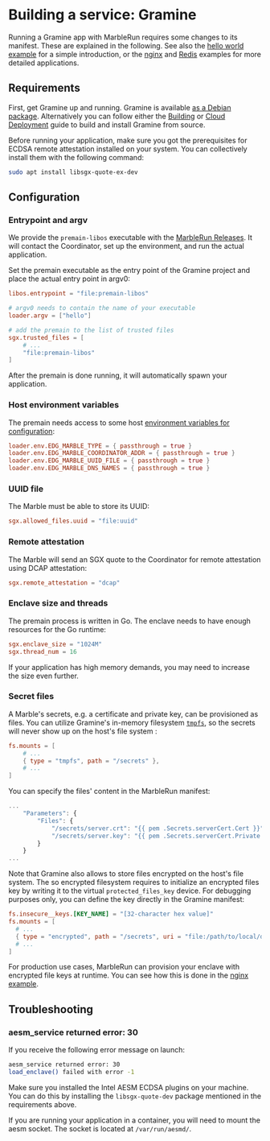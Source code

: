 # Building a service: Gramine

Running a Gramine app with MarbleRun requires some changes to its manifest. These are explained in the following. See also the [hello world example](https://github.com/edgelesssys/marblerun/tree/master/samples/gramine-hello) for a simple introduction, or the [nginx](https://github.com/edgelesssys/marblerun/tree/master/samples/gramine-nginx) and [Redis](https://github.com/edgelesssys/marblerun/tree/master/samples/gramine-redis) examples for more detailed applications.

## Requirements

First, get Gramine up and running. Gramine is available [as a Debian package](https://github.com/gramineproject/gramine/releases). Alternatively you can follow either the [Building](https://gramine.readthedocs.io/en/latest/devel/building.html) or [Cloud Deployment](https://gramine.readthedocs.io/en/latest/cloud-deployment.html) guide to build and install Gramine from source.

Before running your application, make sure you got the prerequisites for ECDSA remote attestation installed on your system. You can collectively install them with the following command:

```sh
sudo apt install libsgx-quote-ex-dev
```

## Configuration

### Entrypoint and argv

We provide the `premain-libos` executable with the [MarbleRun Releases](https://github.com/edgelesssys/marblerun/releases). It will contact the Coordinator, set up the environment, and run the actual application.

Set the premain executable as the entry point of the Gramine project and place the actual entry point in argv0:

```toml
libos.entrypoint = "file:premain-libos"

# argv0 needs to contain the name of your executable
loader.argv = ["hello"]

# add the premain to the list of trusted files
sgx.trusted_files = [
    # ...
    "file:premain-libos"
]
```

After the premain is done running, it will automatically spawn your application.

### Host environment variables

The premain needs access to some host [environment variables for configuration](../workflows/add-service.md#step-3-start-your-service):

```toml
loader.env.EDG_MARBLE_TYPE = { passthrough = true }
loader.env.EDG_MARBLE_COORDINATOR_ADDR = { passthrough = true }
loader.env.EDG_MARBLE_UUID_FILE = { passthrough = true }
loader.env.EDG_MARBLE_DNS_NAMES = { passthrough = true }
```

### UUID file

The Marble must be able to store its UUID:

```toml
sgx.allowed_files.uuid = "file:uuid"
```

### Remote attestation

The Marble will send an SGX quote to the Coordinator for remote attestation using DCAP attestation:

```toml
sgx.remote_attestation = "dcap"
```

### Enclave size and threads

The premain process is written in Go. The enclave needs to have enough resources for the Go runtime:

```toml
sgx.enclave_size = "1024M"
sgx.thread_num = 16
```

If your application has high memory demands, you may need to increase the size even further.

### Secret files

A Marble's secrets, e.g. a certificate and private key, can be provisioned as files. You can utilize Gramine's in-memory filesystem [`tmpfs`](https://gramine.readthedocs.io/en/latest/manifest-syntax.html#fs-mount-points), so the secrets will never show up on the host's file system :

```toml
fs.mounts = [
    # ...
    { type = "tmpfs", path = "/secrets" },
    # ...
]
```

You can specify the files' content in the MarbleRun manifest:

```javascript
...
    "Parameters": {
        "Files": {
            "/secrets/server.crt": "{{ pem .Secrets.serverCert.Cert }}",
            "/secrets/server.key": "{{ pem .Secrets.serverCert.Private }}"
        }
    }
...
```

Note that Gramine also allows to store files encrypted on the host's file system. The so encrypted filesystem requires to initialize an encrypted files key by writing it to the virtual `protected_files_key` device.
For debugging purposes only, you can define the key directly in the Gramine manifest:

```toml
fs.insecure__keys.[KEY_NAME] = "[32-character hex value]"
fs.mounts = [
  # ...
  { type = "encrypted", path = "/secrets", uri = "file:/path/to/local/directory", key_name = "[KEY_NAME] },
  # ...
]
```

For production use cases, MarbleRun can provision your enclave with encrypted file keys at runtime.
You can see how this is done in the [nginx example](https://github.com/edgelesssys/marblerun/tree/master/samples/gramine-nginx).

## Troubleshooting

### aesm_service returned error: 30

If you receive the following error message on launch:

```sh
aesm_service returned error: 30
load_enclave() failed with error -1
```

Make sure you installed the Intel AESM ECDSA plugins on your machine. You can do this by installing the `libsgx-quote-dev` package mentioned in the requirements above.

If you are running your application in a container, you will need to mount the aesm socket. The socket is located at `/var/run/aesmd/`.
